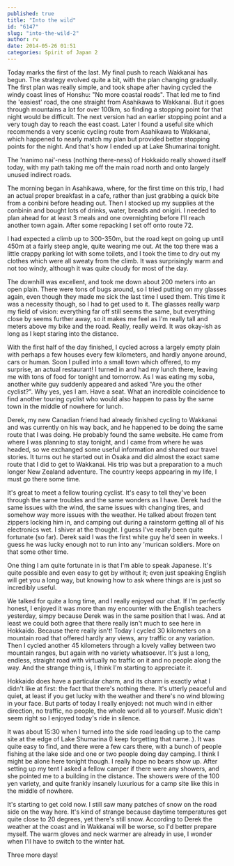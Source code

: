 ```yaml
---
published: true
title: "Into the wild"
id: "6147"
slug: "into-the-wild-2"
author: rv
date: 2014-05-26 01:51
categories: Spirit of Japan 2
---
```

Today marks the first of the last. My final push to reach Wakkanai has begun. The strategy evolved quite a bit, with the plan changing gradually. The first plan was really simple, and took shape after having cycled the windy coast lines of Honshu: "No more coastal roads". That led me to find the 'easiest' road, the one straight from Asahikawa to Wakkanai. But it goes through mountains a lot for over 100km, so finding a stopping point for that night would be difficult. The next version had an earlier stopping point and a very tough day to reach the east coast. Later I found a useful site which recommends a very scenic cycling route from Asahikawa to Wakkanai, which happened to nearly match my plan but provided better stopping points for the night. And that's how I ended up at Lake Shumarinai tonight.

The 'nanimo nai'-ness (nothing there-ness) of Hokkaido really showed itself today, with my path taking me off the main road north and onto largely unused indirect roads.

The morning began in Asahikawa, where, for the first time on this trip, I had an actual proper breakfast in a cafe, rather than just grabbing a quick bite from a conbini before heading out. Then I stocked up my supplies at the conbinin and bought lots of drinks, water, breads and onigiri. I needed to plan ahead for at least 3 meals and one overnighting before I'll reach another town again. After some repacking I set off onto route 72.

I had expected a climb up to 300-350m, but the road kept on going up until 450m at a fairly steep angle, quite wearing me out. At the top there was a little crappy parking lot with some toilets, and I took the time to dry out my clothes which were all sweaty from the climb. It was surprisingly warm and not too windy, although it was quite cloudy for most of the day.

The downhill was excellent, and took me down about 200 meters into an open plain. There were tons of bugs around, so I tried putting on my glasses again, even though they made me sick the last time I used them. This time it was a necessity though, so I had to get used to it. The glasses really warp my field of vision: everything far off still seems the same, but everything close by seems further away, so it makes me feel as I'm really tall and meters above my bike and the road. Really, really weird. It was okay-ish as long as I kept staring into the distance.

With the first half of the day finished, I cycled across a largely empty plain with perhaps a few houses every few kilometers, and hardly anyone around, cars or human. Soon I pulled into a small town which offered, to my surprise, an actual restaurant! I turned in and had my lunch there, leaving me with tons of food for tonight and tomorrow. As I was eating my soba, another white guy suddenly appeared and asked "Are you the other cyclist?". Why yes, yes I am. Have a seat. What an incredible coincidence to find another touring cyclist who would also happen to pass by the same town in the middle of nowhere for lunch.

Derek, my new Canadian friend had already finished cycling to Wakkanai and was currently on his way back, and he happened to be doing the same route that I was doing. He probably found the same website. He came from where I was planning to stay tonight, and I came from where he was headed, so we exchanged some useful information and shared our travel stories. It turns out he started out in Osaka and did almost the exact same route that I did to get to Wakkanai. His trip was but a preparation to a much longer New Zealand adventure. The country keeps appearing in my life, I must go there some time.

It's great to meet a fellow touring cyclist. It's easy to tell they've been through the same troubles and the same wonders as I have. Derek had the same issues with the wind, the same issues with changing tires, and somehow way more issues with the weather. He talked about frozen tent zippers locking him in, and camping out during a rainstorm getting all of his electronics wet. I shiver at the thought. I guess I've really been quite fortunate (so far). Derek said I was the first white guy he'd seen in weeks. I guess he was lucky enough not to run into any 'murican soldiers. More on that some other time.

One thing I am quite fortunate in is that I'm able to speak Japanese. It's quite possible and even easy to get by without it; even just speaking English will get you a long way, but knowing how to ask where things are is just so incredibly useful.

We talked for quite a long time, and I really enjoyed our chat. If I'm perfectly honest, I enjoyed it was more than my encounter with the English teachers yesterday, simpy because Derek was in the same position that I was. And at least we could both agree that there really isn't much to see here in Hokkaido. Because there really isn't! Today I cycled 30 kilometers on a mountain road that offered hardly any views, any traffic or any variation. Then I cycled another 45 kilometers through a lovely valley between two mountain ranges, but again with no variety whatsoever. It's just a long, endless, straight road with virtually no traffic on it and no people along the way. And the strange thing is, I think I'm starting to appreciate it.

Hokkaido does have a particular charm, and its charm is exactly what I didn't like at first: the fact that there's nothing there. It's utterly peaceful and quiet, at least if you get lucky with the weather and there's no wind blowing in your face. But parts of today I really enjoyed: not much wind in either direction, no traffic, no people, the whole world all to yourself. Music didn't seem right so I enjoyed today's ride in silence.

It was about 15:30 when I turned into the side road leading up to the camp site at the edge of Lake Shumarina (I keep forgetting that name..). It was quite easy to find, and there were a few cars there, with a bunch of people fishing at the lake side and one or two people doing day camping. I think I might be alone here tonight though. I really hope no bears show up. After setting up my tent I asked a fellow camper if there were any showers, and she pointed me to a building in the distance. The showers were of the 100 yen variety, and quite frankly insanely luxurious for a camp site like this in the middle of nowhere.

It's starting to get cold now. I still saw many patches of snow on the road side on the way here. It's kind of strange because daytime temperatures get quite close to 20 degrees, yet there's still snow. According to Derek the weather at the coast and in Wakkanai will be worse, so I'd better prepare myself. The warm gloves and neck warmer are already in use, I wonder when I'll have to switch to the winter hat.

Three more days!